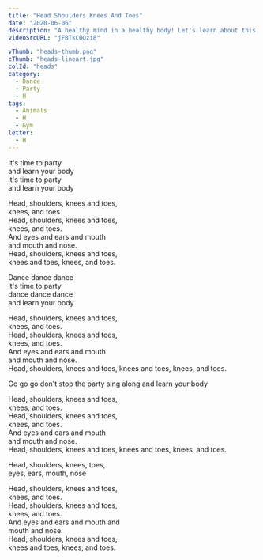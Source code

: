 ```yaml
---
title: "Head Shoulders Knees And Toes"
date: "2020-06-06"
description: "A healthy mind in a healthy body! Let's learn about this through dancing and singing. Will you join me on my new journey?"
videoSrcURL: "jFBTkC0Qzi8"

vThumb: "heads-thumb.png"
cThumb: "heads-lineart.jpg"
colId: "heads"
category:
  - Dance
  - Party
  - H
tags:
  - Animals
  - H
  - Gym
letter:
  - H
---
```


<p>
It's time to party<br />
and learn your body<br />
it's time to party<br />
and learn your body</p>
<p>
Head, shoulders, knees and toes, <br />knees, and toes.<br />
Head, shoulders, knees and toes, <br />knees, and toes.<br />
And eyes and ears and mouth <br />and mouth and nose.<br />
Head, shoulders, knees and toes,<br />
knees and toes, knees, and toes.</p>
<p>
Dance dance dance<br />
it's time to party<br />
dance dance dance<br />
and learn your body</p>
<p>
Head, shoulders, knees and toes, <br />knees, and toes.<br />
Head, shoulders, knees and toes, <br />knees, and toes.<br />
And eyes and ears and mouth <br />and mouth and nose.<br />
Head, shoulders, knees and toes,
knees and toes, knees, and toes.</p>
<p>
Go go go
don't stop the party
sing along
and learn your body</p>
<p>
Head, shoulders, knees and toes, <br />knees, and toes.<br />
Head, shoulders, knees and toes, <br />knees, and toes.<br />
And eyes and ears and mouth <br />and mouth and nose.<br />
Head, shoulders, knees and toes,
knees and toes, knees, and toes.</p>
<p>
Head, shoulders, knees, toes,<br />
eyes, ears, mouth, nose</p>
<p>
Head, shoulders, knees and toes, <br />knees, and toes.<br />
Head, shoulders, knees and toes, <br />knees, and toes.<br />
And eyes and ears and mouth and <br />mouth and nose.<br />
Head, shoulders, knees and toes,<br />
knees and toes, knees, and toes.</p>
